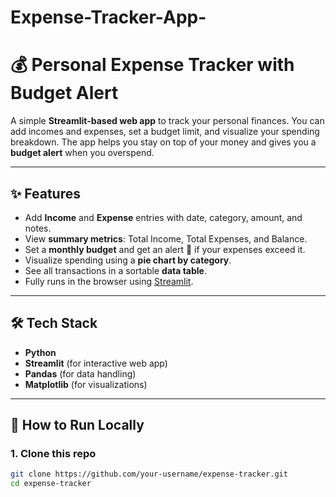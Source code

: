 # Expense-Tracker-App-
# 💰 Personal Expense Tracker with Budget Alert  

A simple **Streamlit-based web app** to track your personal finances. You can add incomes and expenses, set a budget limit, and visualize your spending breakdown. The app helps you stay on top of your money and gives you a **budget alert** when you overspend.  

---

## ✨ Features  
- Add **Income** and **Expense** entries with date, category, amount, and notes.  
- View **summary metrics**: Total Income, Total Expenses, and Balance.  
- Set a **monthly budget** and get an alert 🚨 if your expenses exceed it.  
- Visualize spending using a **pie chart by category**.  
- See all transactions in a sortable **data table**.  
- Fully runs in the browser using [Streamlit](https://streamlit.io).  

---

## 🛠️ Tech Stack  
- **Python**  
- **Streamlit** (for interactive web app)  
- **Pandas** (for data handling)  
- **Matplotlib** (for visualizations)  

---

## 🚀 How to Run Locally  

### 1. Clone this repo  
```bash
git clone https://github.com/your-username/expense-tracker.git
cd expense-tracker
